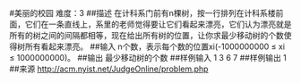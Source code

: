 #美丽的校园
难度：3
##描述
在计科系门前有n棵树，按一行排列在计科系楼前面，它们在一条直线上，系里的老师觉得要让它们看起来漂亮，它们认为漂亮就是所有的树之间的间隔都相等，现在给出所有树的位置，让你求最少移动树的个数使得树所有看起来漂亮。
##输入
n个数，表示每个数的位置xi(-1000000000 ≤ xi ≤ 1000000000)。
##输出
最少移动树的个数
##样例输入
1 3 6 7
##样例输出
1
##来源
http://acm.nyist.net/JudgeOnline/problem.php